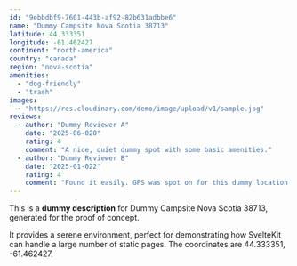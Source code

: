 ```yaml
---
id: "9ebbdbf9-7601-443b-af92-82b631adbbe6"
name: "Dummy Campsite Nova Scotia 38713"
latitude: 44.333351
longitude: -61.462427
continent: "north-america"
country: "canada"
region: "nova-scotia"
amenities:
  - "dog-friendly"
  - "trash"
images:
  - "https://res.cloudinary.com/demo/image/upload/v1/sample.jpg"
reviews:
  - author: "Dummy Reviewer A"
    date: "2025-06-020"
    rating: 4
    comment: "A nice, quiet dummy spot with some basic amenities."
  - author: "Dummy Reviewer B"
    date: "2025-01-022"
    rating: 4
    comment: "Found it easily. GPS was spot on for this dummy location."
---
```


This is a **dummy description** for Dummy Campsite Nova Scotia 38713, generated for the proof of concept.

It provides a serene environment, perfect for demonstrating how SvelteKit can handle a large number of static pages. The coordinates are 44.333351, -61.462427.
